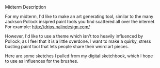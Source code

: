 Midterm Description

For my midterm, I'd like to make an art generating tool, similar to the many Jackson Pollock insipred paint tools you find scattered all over the internet.
For example:
http://drips.nalindesign.com/

However, I'd like to use a theme which isn't too heavily influenced by Pollock, as I feel that it is a little overdone. I want to make a quirky, stress busting paint tool that lets people share their weird art pieces.

Here are some sketches I pulled from my digital sketchbook, which I hope to use as influences for the brushes. 
